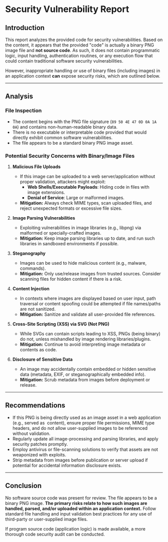 # Security Vulnerability Report

## Introduction

This report analyzes the provided code for security vulnerabilities. Based on the content, it appears that the provided "code" is actually a binary PNG image file and **not source code**. As such, it does not contain programmatic logic, input handling, authentication routines, or any execution flow that could contain traditional software security vulnerabilities.

However, inappropriate handling or use of binary files (including images) in an application context **can** expose security risks, which are outlined below.

---

## Analysis

### File Inspection

- The content begins with the PNG file signature (`89 50 4E 47 0D 0A 1A 0A`) and contains non-human-readable binary data.
- There is no executable or interpretable code provided that would directly exhibit common software vulnerabilities.
- The file appears to be a standard binary PNG image asset.

### Potential Security Concerns with Binary/Image Files

1. **Malicious File Uploads**
    - If this image can be uploaded to a web server/application without proper validation, attackers might exploit:
        - **Web Shells/Executable Payloads**: Hiding code in files with image extensions.
        - **Denial of Service**: Large or malformed images.
    - **Mitigation:** Always check MIME types, scan uploaded files, and reject unexpected formats or excessive file sizes.

2. **Image Parsing Vulnerabilities**
    - Exploiting vulnerabilities in image libraries (e.g., libpng) via malformed or specially-crafted images.
    - **Mitigation:** Keep image parsing libraries up to date, and run such libraries in sandboxed environments if possible.

3. **Steganography**
    - Images can be used to hide malicious content (e.g., malware, commands).
    - **Mitigation:** Only use/release images from trusted sources. Consider scanning files for hidden content if there is a risk.

4. **Content Injection**
    - In contexts where images are displayed based on user input, path traversal or content spoofing could be attempted if file names/paths are not sanitized.
    - **Mitigation:** Sanitize and validate all user-provided file references.

5. **Cross-Site Scripting (XSS) via SVG (Not PNG)**
    - While SVGs can contain scripts leading to XSS, PNGs (being binary) do not, unless mishandled by image rendering libraries/plugins.
    - **Mitigation:** Continue to avoid interpreting image metadata or contents as code.

6. **Disclosure of Sensitive Data**
    - An image may accidentally contain embedded or hidden sensitive data (metadata, EXIF, or steganographically embedded info).
    - **Mitigation:** Scrub metadata from images before deployment or release.

---

## Recommendations

- If this PNG is being directly used as an image asset in a web application (e.g., served as <img> content), ensure proper file permissions, MIME type headers, and do not allow user-supplied images to be referenced without validation.
- Regularly update all image-processing and parsing libraries, and apply security patches promptly.
- Employ antivirus or file-scanning solutions to verify that assets are not weaponized with exploits.
- Strip metadata from images before publication or server upload if potential for accidental information disclosure exists.

---

## Conclusion

No software source code was present for review. The file appears to be a binary PNG image. **The primary risks relate to how such images are handled, parsed, and/or uploaded within an application context.** Follow standard file handling and input validation best practices for any use of third-party or user-supplied image files.

If program source code (application logic) is made available, a more thorough code security audit can be conducted.